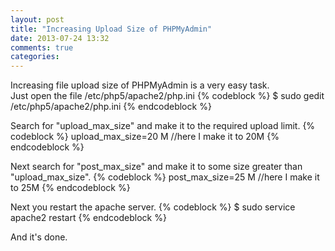 ```yaml
---
layout: post
title: "Increasing Upload Size of PHPMyAdmin"
date: 2013-07-24 13:32
comments: true
categories: 
---
```

Increasing file upload size of PHPMyAdmin is a very easy task.  
Just open the file /etc/php5/apache2/php.ini
{% codeblock %}
$ sudo gedit /etc/php5/apache2/php.ini
{% endcodeblock %}

Search for "upload_max_size" and make it to the required upload limit.
{% codeblock %}
upload_max_size=20 M 		//here I make it to 20M
{% endcodeblock %}

Next search for "post_max_size" and make it to some size greater than "upload_max_size".
{% codeblock %}
post_max_size=25 M 		//here I make it to 25M
{% endcodeblock %}


Next you restart the apache server.
{% codeblock %}
$ sudo service apache2 restart
{% endcodeblock %}

And it's done.


